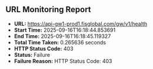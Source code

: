 ## URL Monitoring Report

- **URL:** https://api-gw1-prod1.fisglobal.com/gw/v1/health
- **Start Time:** 2025-09-16T16:18:44.853691
- **End Time:** 2025-09-16T16:18:45.119327
- **Total Time Taken:** 0.265636 seconds
- **HTTP Status Code:** 403
- **Status:** Failure
- **Failure Reason:** HTTP Status Code: 403

